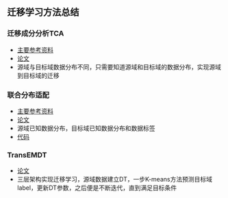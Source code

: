 ## 迁移学习方法总结 ##
### 迁移成分分析TCA ###
- [主要参考资料](https://zhuanlan.zhihu.com/p/26764147?group_id=844611188275965952)
- [论文](https://github.com/M-youyou/Venus/blob/master/%E8%AE%BA%E6%96%87/%E8%BF%81%E7%A7%BB%E5%AD%A6%E4%B9%A0/Domain%20Adaptation%20via%20Transfer%20Component%20Analysis_Sinno%20Jialin%20Pan%20et%20al_2011.pdf)
- 源域与目标域数据分布不同，只需要知道源域和目标域的数据分布，实现源域到目标域的迁移
### 联合分布适配 ###
- [主要参考资料](https://zhuanlan.zhihu.com/p/27336930)
- [论文](https://github.com/M-youyou/Venus/blob/master/%E8%AE%BA%E6%96%87/%E8%BF%81%E7%A7%BB%E5%AD%A6%E4%B9%A0/Transfer%20Feature%20Learning%20with%20Joint%20Distribution%20Adaptation.pdf)
- 源域已知数据分布，目标域已知数据分布和数据标签
- [代码](http://link.zhihu.com/?target=http%3A//ise.thss.tsinghua.edu.cn/~mlong/doc/joint-distribution-adaptation-iccv13.zip)
### TransEMDT ###
- [论文](https://github.com/M-youyou/Venus/blob/master/%E8%AE%BA%E6%96%87/%E8%BF%81%E7%A7%BB%E5%AD%A6%E4%B9%A0/Transfer%20Feature%20Learning%20with%20Joint%20Distribution%20Adaptation.pdf)
- 三层架构实现迁移学习，源域数据建立DT，一步K-means方法预测目标域label，更新DT参数，之后便是不断迭代，直到满足目标条件